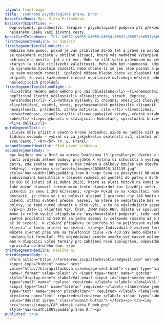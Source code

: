 ```yaml
---
layout: front-page
title: 'soukromá psychologická praxe, Brno'
basicCardName: Mgr. Klára Pitlachová
basicCardExpertise: >-
  Doprovázení, poradenství, terapie – psychologická podpora při překonávání
  nejasného úseku vaší životní cesty.
basicCardTelephone: 'Tel. &#032;&#055;&#055;&#054;&#032;&#052;&#051;&#051;&#032;&#053;&#057;&#057;'
firstSegmentHeadilne: Co nabízím
firstSegmentTextColumnLeft: >-
  Nabízím vám pomoc, pokud je vám přibližně 25-55 let a právě se nacházíte nebo
  se opakovaně ocitáte v obtížné situaci, která vás nadměrně vyčerpává či
  ochromuje a nevíte, jak z ní ven. Mohu se stát vaším průvodcem na cestě ven ze
  starých (a stále citlivých) záležitostí. Mohu vám být nápomocná, když váháte
  na významném životním rozcestí nebo chcete-li se jen lépe poznat a posunout se
  ve svém osobním rozvoji. Společně můžeme hledat cestu ke zlepšení také v
  případě, že vaši každodenní činnost nepříznivě ovlivňuje některý nebo více z
  následujících problémů:
firstSegmentTextColumnRight: >-
  <li>ztráta něčeho nebo někoho pro vás důležitého</li> <li>onemocnění či jiná
  nepříznivá životní událost</li> <li>nejistota, strach, deprese,
  nerozhodnost</li> <li>nutkavé myšlenky či chování, omezující zlozvyky</li>
  <li>přetížení, napětí, stres, psychosomatické potíže</li> <li>pocit
  nesmyslnosti, prázdnota, ztráta motivace, cíle </li> <li>odcizení,
  nezakořeněnost, osamělost</li> <li>neuspokojivé vztahy, včetně vztahu k
  sobě</li> <li>pochybnosti o stávajících hodnotách, spirituální krize</li>
  <li>a další…</li>
qutoSegmentText: >-
  „Člověk může přijít o všechno kromě jediného: nikdo mu nemůže vzít poslední
  lidskou svobodu – vybrat si za jakýchkoliv okolností svůj vlastní přístup,
  svou cestu.“ <br><br> (V. E. Frankl)
secondSegmentHeadilne: Před první schůzkou
secondSegmentBody: >-
  <p> Najdete mne v Brně na adrese Dvořákova 13 (prosklenými dveřmi v zadní
  části průjezdu zelené budovy projdete k výtahu či schodišti a vystoupáte do 3.
  patra, zde zvoňte na zvonek s mým jménem a dálkový bzučák vám otevře dveře do
  čekárny). </p><img src="assets/images/20200828_143139.jpg"
  style="max-width:100%;padding:1rem 0;"><p> Cena za poskytnutí 60 minutové
  individuální konzultace v časovém rozmezí od pondělí do pátku v 8:45-17 hod.
  je 900 Kč (platí od 11.dubna 2023), které se platí hotově na konci schůzky. Je
  také možné stanovit termín mimo tento standardní čas (později večer, o
  víkendu) za cenu 1.200 Kč/sezení. </p><p> Pokud se na konzultaci nemůžete
  dostavit, je třeba se z ní omluvit alespoň 2 pracovní dny (48 hodin mimo
  víkend, státní svátek) předem. Sezení, na které se nedostavíte bez včasné
  omluvy, je také nutné uhradit v plné výši, a to na následujícím sezení.
  </p><p> Jste-li klientem VZP, ČPZP, ZPMV nebo RBP, můžete ve spolupráci se
  mnou 1x ročně využít příspěvku na "psychosociální podporu", tedy nechat si
  zpětně proplatit až 500 Kč za jedno sezení (v celkovém rozsahu až 5.000 Kč za
  až 10 sezení). K získání příspěvku je potřeba si na pojištovně vyžádat "poukaz
  klienta" a tento přinést na sezení. </p><p> Individuálně zvolený termín si
  můžete sjednat přes SMS na telefonním čísle 776 433 599 nebo můžete využít
  následující formulář. Při objednávání prosím uveďte své časové možnosti. Když
  mám k dispozici volné termíny pro zahájení nové spolupráce, odpovídám
  zpravidla do druhého dne. </p>
thirdSegmentHeadilne: Napište mi
thirdSegmentBody: >-
  <form action="https://formspree.io/pitlachovaklara@gmail.com" method="POST">
  <input type="hidden" name="_next"
  value="http://klarapitlachova.cz/message-sent.html"> <input type="hidden"
  name="_format" value="plain" /> <input type="text" name="_gotcha"
  style="display:none"> <label>Váš email <input id="input-sender-email"
  type="email" name="_replyto" required> </label> </label> <label>Váš telefon
  <input type="text" name="telefon" required> </label> <label>Vaše jméno <input
  type="text" name="jmeno" placeholder="" required> </label> <label>Vaše zpráva
  <textarea name="text" required></textarea> </label> <input type="submit"
  value="Odeslat zprávu" class="submit-button"> </form><p> </p><img
  src="assets/images/CAP_odznak_radna_F_web.png"
  style="max-width:100%;padding:1rem 0;"><p>
published: true
---
```

